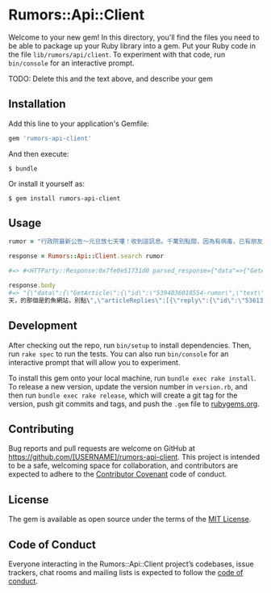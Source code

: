 # Rumors::Api::Client

Welcome to your new gem! In this directory, you'll find the files you need to be able to package up your Ruby library into a gem. Put your Ruby code in the file `lib/rumors/api/client`. To experiment with that code, run `bin/console` for an interactive prompt.

TODO: Delete this and the text above, and describe your gem

## Installation

Add this line to your application's Gemfile:

```ruby
gem 'rumors-api-client'
```

And then execute:

    $ bundle

Or install it yourself as:

    $ gem install rumors-api-client

## Usage

```ruby
rumor = "行政院最新公告～元旦放七天嘍！收到這訊息。千萬別點閱，因為有病毒，已有朋友中獎了，請大家告訴大家!如果有收到，元旦放七天，的那個是釣魚網站，別點。"

response = Rumors::Api::Client.search rumor

#=> #<HTTParty::Response:0x7fe0e51731d0 parsed_response={"data"=>{"GetArticle"=>{"id"=>"5394036018554-rumor", "text"=>"行政院最新公告～元旦放七天嘍！收到這訊息。千萬別點閱，因為有病毒，已有朋友中獎了，請大家告訴大家!如果有收到，元旦放七天，的那個是釣魚網站，別點", "articleReplies"=>[{"reply"=>{"id"=>"5361365129457-answer", "text"=>"人事行政總處已確認，明年的元旦假期只有4天假期，顯然說法有明顯出入，且該連結的安全性受到質疑。警政署165專線表示，初步判定該點選連結不會竊取個資，而連結網站惡作劇使用JavaScript產生彈跳視窗，民眾只要關閉就不會出現，並非惡意程式。", "type"=>"RUMOR", "reference"=>"http://www.appledaily.com.tw/realtimenews/article/new/20141209/520844/"}}, {"reply"=>{"id"=>"5394036018554-answer", "text"=>"其實早在兩年前，這樣的訊息就已經開始流傳，165反詐騙專線也證實這是惡作劇網站，初判不會竊取用戶個資。", "type"=>"RUMOR","reference"=>"http://www.setn.com/News.aspx?NewsID=187698"}}, {"reply"=>{"id"=>"AV8UubqFyCdS-nWhuhVz", "text"=>"人事行政總處已確認，明年的元旦假期只有4天假期，顯然說法有明顯出入，且該連結的安全性受到質疑。早在兩年前，這樣的訊息就已經開始流傳，165反詐騙專線也證實這是惡作劇網站，不會竊取用戶個資。警政署165專線表示，而連結網站惡作劇使用JavaScript產生彈跳視窗，民眾只要關閉就不會出現，並非惡意程式。", "type"=>"RUMOR","reference"=>"http://www.appledaily.com.tw/realtimenews/article/new/20141209/520844/\nLINE釣魚訊息瘋傳　元旦放7天係假\n\nhttp://www.setn.com/News.aspx?NewsID=187698\n元旦放7天?"}}]}}}, @response=#<Net::HTTPOK 200 OK readbody=true>, @headers={"server"=>["nginx/1.11.6"], "date"=>["Fri, 21 Dec 2018 07:20:01 GMT"], "content-type"=>["application/json"], "content-length"=>["1725"], "connection"=>["close"], "vary"=>["Origin"], "strict-transport-security"=>["max-age=15768000"]}>"}}]"}}}

response.body
#=> "{\"data\":{\"GetArticle\":{\"id\":\"5394036018554-rumor\",\"text\":\"行政院最新公告～元旦放七天嘍！收到這訊息。千萬別點閱，因為有病毒，已有朋友中獎了，請大家告訴大家!如果有收到，元旦放七
天，的那個是釣魚網站，別點\",\"articleReplies\":[{\"reply\":{\"id\":\"5361365129457-answer\",\"text\":\"人事行政總處已確認，明年的元旦假期只有4天假期，顯然說法有明顯出入，且該連結的安全性受到質疑。警政署165專線表示，初步判定該點選連結不會竊取個資，而連結網站惡作劇使用JavaScript產生彈跳視窗，民眾只要關閉就不會出現，並非惡意程式。\",\"type\":\"RUMOR\",\"reference\":\"http://www.appledaily.com.tw/realtimenews/article/new/20141209/520844/\"}},{\"reply\":{\"id\":\"5394036018554-answer\",\"text\":\"其實早在兩年前，這樣的訊息就已經開始流傳，165反詐騙專線也證實這是惡作劇網站，初判不會竊取用戶個資。\",\"type\":\"RUMOR\",\"reference\":\"http://www.setn.com/News.aspx?NewsID=187698\"}},{\"reply\":{\"id\":\"AV8UubqFyCdS-nWhuhVz\",\"text\":\"人事行政總處已確認，明年的元旦假期只有4天假期，顯然說法有明顯出入，且該連結的安全性受到質疑。早在兩年前，這樣的訊息就已經開始流傳，165反詐騙專線也證實這是惡作劇網站，不會竊取用戶個資。警政署165專線表示，而連結網站惡作劇使用JavaScript產生彈跳視窗，民眾只要關閉就不會出現，並非惡意程式。\",\"type\":\"RUMOR\",\"reference\":\"http://www.appledaily.com.tw/realtimenews/article/new/20141209/520844/\\nLINE釣魚訊息瘋傳　元旦放7天係假\\n\\nhttp://www.setn.com/News.aspx?NewsID=187698\\n元旦放7天?\"}}]}}}"
```

## Development

After checking out the repo, run `bin/setup` to install dependencies. Then, run `rake spec` to run the tests. You can also run `bin/console` for an interactive prompt that will allow you to experiment.

To install this gem onto your local machine, run `bundle exec rake install`. To release a new version, update the version number in `version.rb`, and then run `bundle exec rake release`, which will create a git tag for the version, push git commits and tags, and push the `.gem` file to [rubygems.org](https://rubygems.org).

## Contributing

Bug reports and pull requests are welcome on GitHub at https://github.com/[USERNAME]/rumors-api-client. This project is intended to be a safe, welcoming space for collaboration, and contributors are expected to adhere to the [Contributor Covenant](http://contributor-covenant.org) code of conduct.

## License

The gem is available as open source under the terms of the [MIT License](https://opensource.org/licenses/MIT).

## Code of Conduct

Everyone interacting in the Rumors::Api::Client project’s codebases, issue trackers, chat rooms and mailing lists is expected to follow the [code of conduct](https://github.com/[USERNAME]/rumors-api-client/blob/master/CODE_OF_CONDUCT.md).
